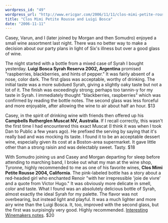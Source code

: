 ```yaml
---
wordpress_id: "49"
wordpress_url: "http://www.ericgar.com/2006/11/11/clos-mimi-petite-rousse-and-luigi-bosca/"
title: "Clos Mimi Petite Rousse and Luigi Bosca"
date: "2006-11-11"
---
```

Casey, Varun, and I (later joined by Morgan and then Somudro) enjoyed a small wine assortment last night. There was no better way to make a decision about our party plans in light of Six's illness but over a good glass of wine.  

The night started with a bottle from a mixed case of Syrah I bought yesterday. <strong>Luigi Bosca Syrah Reserva 2002, Argentina</strong> promised "raspberries, blackberries, and hints of pepper." It was fairly absent of a nose, color dark. The first glass was acceptable, worthy of drinking. The initial taste was a more subdued Syrah, giving a slightly oaky taste but not a lot of it. The finish was exceedingly strong; perhaps too tannin-y for my taste in Syrah. I immediately thought "blackberries, raspberries" which was confirmed by reading the bottle notes. The second glass was less forceful and more enjoyable, after allowing the wine to air about half an hour. $13

Casey, in the spirit of drinking wine with friends then offered up his <strong>Campbells Rutherglen Muscat NV, Australia</strong>. If I recall correctly, this wasn't the first time I had encountered this exact Muscat (I think it was when I took Dan to Public a few years ago). He prefixed the serving by saying that it's really bad and was mocking its taste. I found it to be an acceptable dessert wine, especially given its cost at a Boston-area supermarket. It gave little other than a strong raisin and was delectably sweet. Tasty. $18

With Somudro joining us and Casey and Morgan departing for sleep before attending to marching band, I broke out what my man at the wine shop, Tyronne, highly recommended to me as one of his favorite wines, <strong>Clos Mimi Petite Rousse 2004, California</strong>. The pink-labeled bottle has a story about a red-headed girl who enchanted Renoir "with her irrepressible 'joie de vivre' and a quote from Victor Hugo." It was obviously more delicate in smell, color and taste. What I found was an absolutely delicious bottle of Syrah, almost exactly the ideal Syrah for my palette. The flavor was not overbearing, but instead light and playful. It was a much lighter and more airy wine than the Luigi Bosca. It, too, improved with the second glass, but the first was surpisingly very good. Highly recommended. <a href="http://www.closmimi.com/notespetite4.php">Interesting Winemakers notes</a>. $20
